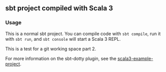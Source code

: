 ## sbt project compiled with Scala 3

### Usage

This is a normal sbt project. You can compile code with `sbt compile`, run it with `sbt run`, and `sbt console` will start a Scala 3 REPL.

This is a test for a git working space part 2.

For more information on the sbt-dotty plugin, see the
[scala3-example-project](https://github.com/scala/scala3-example-project/blob/main/README.md).
